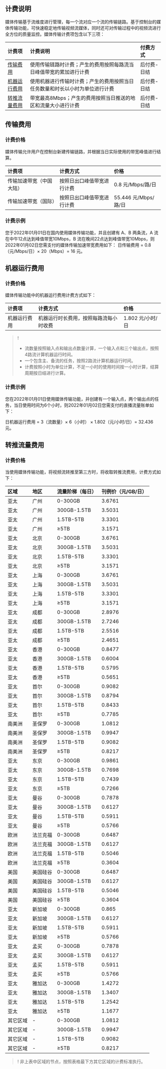 ## 计费说明

媒体传输基于流维度进行管理，每一个流对应一个流的传输链路。基于控制台的媒体传输功能，可快速稳定地传输视频流媒体，同时还可对传输过程中的视频流进行全方位的质量监控。媒体传输计费项包含以下三项：

| 计费项       | 计费说明                                                     | 付费方式    |
| :----------- | :----------------------------------------------------------- | :---------- |
| [传输费用](#transport)     | 使用传输链路时计费；产生的费用按照每路流当日峰值带宽的累加进行计费 | 后付费-日结 |
| [机器运行费用](#machine) | 使用机器进行传输时计费；产生的费用按照当日任务数量和时长以小时为单位进行计费 | 后付费-日结 |
| [转推流量费用](#retweet) | 带宽最高8Mbps；产生的费用按照当日推送的地区和流量大小进行计费 | 后付费-日结 |

[](id:transport)
## 传输费用

### 计费价格

媒体传输允许用户在控制台新建传输链路，并根据当日实际使用的带宽峰值进行结算。

| 计费项   | 计费方式                   | 价格               |
| :------- | :------------------------- | :----------------- |
| 传输加速带宽（中国大陆） | 按照日出口峰值带宽进行计费 | 0.8 元/Mbps/路/日 |
| 传输加速带宽（国际） | 按照日出口峰值带宽进行计费 | 55.446 元/Mbps/路/日 |

### 计费示例

您于2022年01月01日在国内使用媒体传输功能，并且创建有 A、B 两条流，A 流在中午12点达到峰值带宽10Mbps，B 流在晚间22点达到峰值带宽10Mbps，则2022年01月02日您需支付的媒体传输加速带宽费用如下：
日传输费用 = 0.8（元/Mbps/日）× 20（Mbps）= 16 元。

[](id:machine)
## 机器运行费用

### 计费价格

媒体传输功能中的机器运行费用计费方式如下：

| 计费项       | 计费方式                               | 价格             |
| :----------- | :------------------------------------- | :--------------- |
| 机器运行费用 | 机器运行时长费用，按照每路流每小时收费 | 1.802 元/小时/日 |

>!
> - 流数量按照输入点和输出点数量计算，一个输入点和三个输出点，按照4路流计算机器运行时间。
> - 一个包含主、备流的任务，按照2路流计算机器运行时间。
> - 计费按照小时为单位计算，不足一小时的使用时间按一小时计算，结算周期按日结进行计算。

### 计费示例

您在2022年01月01日使用媒体传输功能，并创建有一个输入点，两个输出点的任务，当日使用时间为6个小时，则2022年01月02日您需支付的直播流量账单如下：

日机器运行费用 = 3（流数量）× 6（小时） × 1.802（元/小时/日）= 32.436 元。

[](id:retweet)
## 转推流量费用

### 计费价格

当使用媒体传输功能，将视频流转推至第三方时，将收取转推流费用，计费方式如下：

| 区域     | 地区     | 流量阶梯（每日） | 刊例价（元/GB/日） |
| :------- | :------- | :--------------- | :---------------- |
| 亚太     | 广州     | 0-300GB          | 3.6761              |
| 亚太     | 广州      | 300GB-1.5TB      | 3.5031             |
| 亚太     | 广州      | 1.5TB-5TB        | 3.3301             |
| 亚太     | 广州      | ≥5TB             | 3.1571             |
| 亚太     | 北京     | 0-300GB          | 3.6761             |
| 亚太     | 北京     | 300GB-1.5TB      | 3.5031             |
| 亚太     | 北京     | 1.5TB-5TB        | 3.3301             |
| 亚太     | 北京     | ≥5TB             | 3.1571             |
| 亚太     | 上海     | 0-300GB          | 3.6761              |
| 亚太     | 上海     | 300GB-1.5TB      | 3.5031             |
| 亚太     | 上海     | 1.5TB-5TB        | 3.3301             |
| 亚太     | 上海     | ≥5TB             | 3.1571             |
| 亚太     | 成都     | 0-300GB          | 2.8976             |
| 亚太     | 成都     | 300GB-1.5TB      | 2.7246             |
| 亚太     | 成都     | 1.5TB-5TB        | 2.5516             |
| 亚太     | 成都     | ≥5TB             | 2.4651             |
| 亚太     | 香港     | 0-300GB          | 0.8477            |
| 亚太     | 香港     | 300GB-1.5TB      | 0.6004            |
| 亚太     | 香港     | 1.5TB-5TB        | 0.5795            |
| 亚太     | 香港     | ≥5TB             | 0.5651            |
| 亚太     | 首尔     | 0-300GB          | 0.9082            |
| 亚太     | 首尔     | 300GB-1.5TB      | 0.8794           |
| 亚太     | 首尔     | 1.5TB-5TB        | 0.8433            |
| 亚太     | 首尔     | ≥5TB             | 0.7785            |
| 南美洲   | 圣保罗   | 0-300GB          | 1.0812            |
| 南美洲   | 圣保罗   | 300GB-1.5TB      | 0.9947            |
| 南美洲   | 圣保罗   | 1.5TB-5TB        | 0.9082            |
| 南美洲   | 圣保罗   | ≥5TB             | 0.8217            |
| 亚太     | 东京     | 0-300GB          | 0.9861            |
| 亚太     | 东京     | 300GB-1.5TB      | 0.7698            |
| 亚太     | 东京     | 1.5TB-5TB        | 0.7439            |
| 亚太     | 东京     | ≥5TB             | 0.7266             |
| 亚太     | 曼谷     | 0-300GB          | 0.7878            |
| 亚太     | 曼谷     | 300GB-1.5TB      | 0.6127            |
| 亚太     | 曼谷     | 1.5TB-5TB        | 0.5911            |
| 亚太     | 曼谷     | ≥5TB             | 0.5766            |
| 欧洲     | 法兰克福 | 0-300GB          | 0.6487            |
| 欧洲     | 法兰克福 | 300GB-1.5TB      | 0.6127            |
| 欧洲     | 法兰克福 | 1.5TB-5TB        | 0.5046            |
| 欧洲     | 法兰克福 | ≥5TB             | 0.3604            |
| 美国     | 美国硅谷 | 0-300GB          | 0.6487            |
| 美国     | 美国硅谷| 300GB-1.5TB      | 0.6127            |
| 美国     | 美国硅谷 | 1.5TB-5TB        | 0.5046            |
| 美国     | 美国硅谷 | ≥5TB             | 0.3604            |
| 亚太     | 新加坡   | 0-300GB          | 0.865            |
| 亚太     | 新加坡   | 300GB-1.5TB      | 0.6127            |
| 亚太     | 新加坡   | 1.5TB-5TB        | 0.5911           |
| 亚太     | 新加坡   | ≥5TB             | 0.5766            |
| 亚太     | 孟买     | 0-300GB          | 0.7878            |
| 亚太     | 孟买     | 300GB-1.5TB      | 0.6127            |
| 亚太     | 孟买     | 1.5TB-5TB        | 0.5911            |
| 亚太     | 孟买     | ≥5TB             | 0.5766            |
| 亚太     | 雅加达   | 0-300GB          | 1.4272             |
| 亚太     | 雅加达   | 300GB-1.5TB      | 1.3407             |
| 亚太     | 雅加达   | 1.5TB-5TB        | 1.2542             |
| 亚太     | 雅加达   | ≥5TB             | 1.1677             |
| 其它区域 | -        | 0-300GB          | 1.0812            |
| 其它区域 | -        | 300GB-1.5TB      | 0.9947            |
| 其它区域 | -        | 1.5TB-5TB        | 0.9082            |
| 其它区域 | -        | ≥5TB             | 0.8217            |


>! 非上表中区域的节点，按照表格最下方其它区域的计费标准执行。

